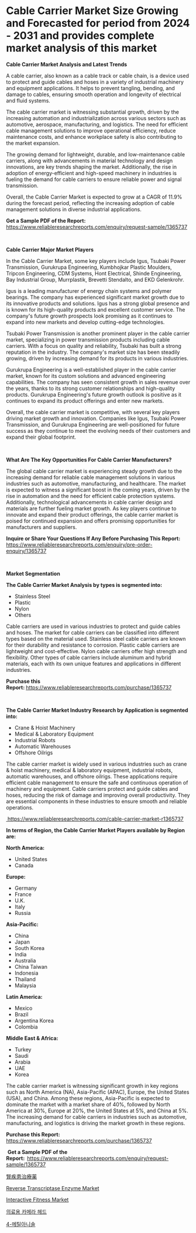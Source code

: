<p><h1>Cable Carrier Market Size Growing and Forecasted for period from 2024 - 2031 and provides complete market analysis of this market</h1></p><p><strong>Cable Carrier Market Analysis and Latest Trends</strong></p>
<p><p>A cable carrier, also known as a cable track or cable chain, is a device used to protect and guide cables and hoses in a variety of industrial machinery and equipment applications. It helps to prevent tangling, bending, and damage to cables, ensuring smooth operation and longevity of electrical and fluid systems.</p><p>The cable carrier market is witnessing substantial growth, driven by the increasing automation and industrialization across various sectors such as automotive, aerospace, manufacturing, and logistics. The need for efficient cable management solutions to improve operational efficiency, reduce maintenance costs, and enhance workplace safety is also contributing to the market expansion.</p><p>The growing demand for lightweight, durable, and low-maintenance cable carriers, along with advancements in material technology and design innovations, are key trends shaping the market. Additionally, the rise in adoption of energy-efficient and high-speed machinery in industries is fueling the demand for cable carriers to ensure reliable power and signal transmission.</p><p>Overall, the Cable Carrier Market is expected to grow at a CAGR of 11.9% during the forecast period, reflecting the increasing adoption of cable management solutions in diverse industrial applications.</p></p>
<p><strong>Get a Sample PDF of the Report:&nbsp;</strong> <a href="https://www.reliableresearchreports.com/enquiry/request-sample/1365737">https://www.reliableresearchreports.com/enquiry/request-sample/1365737</a></p>
<p>&nbsp;</p>
<p><strong>Cable Carrier Major Market Players</strong></p>
<p><p>In the Cable Carrier Market, some key players include Igus, Tsubaki Power Transmission, Gurukrupa Engineering, Kumbhojkar Plastic Moulders, Tripcon Engineering, CDM Systems, Hont Electrical, Shinde Engineering, Bay Industrial Group, Murrplastik, Brevetti Stendalto, and EKD Gelenkrohr.</p><p>Igus is a leading manufacturer of energy chain systems and polymer bearings. The company has experienced significant market growth due to its innovative products and solutions. Igus has a strong global presence and is known for its high-quality products and excellent customer service. The company's future growth prospects look promising as it continues to expand into new markets and develop cutting-edge technologies.</p><p>Tsubaki Power Transmission is another prominent player in the cable carrier market, specializing in power transmission products including cable carriers. With a focus on quality and reliability, Tsubaki has built a strong reputation in the industry. The company's market size has been steadily growing, driven by increasing demand for its products in various industries.</p><p>Gurukrupa Engineering is a well-established player in the cable carrier market, known for its custom solutions and advanced engineering capabilities. The company has seen consistent growth in sales revenue over the years, thanks to its strong customer relationships and high-quality products. Gurukrupa Engineering's future growth outlook is positive as it continues to expand its product offerings and enter new markets.</p><p>Overall, the cable carrier market is competitive, with several key players driving market growth and innovation. Companies like Igus, Tsubaki Power Transmission, and Gurukrupa Engineering are well-positioned for future success as they continue to meet the evolving needs of their customers and expand their global footprint.</p></p>
<p>&nbsp;</p>
<p><strong>What Are The Key Opportunities For Cable Carrier Manufacturers?</strong></p>
<p><p>The global cable carrier market is experiencing steady growth due to the increasing demand for reliable cable management solutions in various industries such as automotive, manufacturing, and healthcare. The market is expected to witness a significant boost in the coming years, driven by the rise in automation and the need for efficient cable protection systems. Additionally, technological advancements in cable carrier design and materials are further fueling market growth. As key players continue to innovate and expand their product offerings, the cable carrier market is poised for continued expansion and offers promising opportunities for manufacturers and suppliers.</p></p>
<p><strong>Inquire or Share Your Questions If Any Before Purchasing This Report:</strong> <a href="https://www.reliableresearchreports.com/enquiry/pre-order-enquiry/1365737">https://www.reliableresearchreports.com/enquiry/pre-order-enquiry/1365737</a></p>
<p>&nbsp;</p>
<p><strong>Market Segmentation</strong></p>
<p><strong>The Cable Carrier Market Analysis by types is segmented into:</strong></p>
<p><ul><li>Stainless Steel</li><li>Plastic</li><li>Nylon</li><li>Others</li></ul></p>
<p><p>Cable carriers are used in various industries to protect and guide cables and hoses. The market for cable carriers can be classified into different types based on the material used. Stainless steel cable carriers are known for their durability and resistance to corrosion. Plastic cable carriers are lightweight and cost-effective. Nylon cable carriers offer high strength and flexibility. Other types of cable carriers include aluminum and hybrid materials, each with its own unique features and applications in different industries.</p></p>
<p><strong>Purchase this Report:&nbsp;</strong><a href="https://www.reliableresearchreports.com/purchase/1365737">https://www.reliableresearchreports.com/purchase/1365737</a></p>
<p>&nbsp;</p>
<p><strong>The Cable Carrier Market Industry Research by Application is segmented into:</strong></p>
<p><ul><li>Crane & Hoist Machinery</li><li>Medical & Laboratory Equipment</li><li>Industrial Robots</li><li>Automatic Warehouses</li><li>Offshore Oilrigs</li></ul></p>
<p><p>The cable carrier market is widely used in various industries such as crane & hoist machinery, medical & laboratory equipment, industrial robots, automatic warehouses, and offshore oilrigs. These applications require efficient cable management to ensure the safe and continuous operation of machinery and equipment. Cable carriers protect and guide cables and hoses, reducing the risk of damage and improving overall productivity. They are essential components in these industries to ensure smooth and reliable operations.</p></p>
<p><a href="https://www.reliableresearchreports.com/cable-carrier-market-r1365737">&nbsp;https://www.reliableresearchreports.com/cable-carrier-market-r1365737</a></p>
<p><strong>In terms of Region, the Cable Carrier Market Players available by Region are:</strong></p>
<p>
    <p> <strong> North America: </strong>
        <ul>
            <li>United States</li>
            <li>Canada</li>
        </ul>
        </p> 
    <p> <strong> Europe: </strong>
        <ul>
            <li>Germany</li>
            <li>France</li>
            <li>U.K.</li>
            <li>Italy</li>
            <li>Russia</li>
        </ul>
        </p> 
    <p> <strong> Asia-Pacific: </strong>
        <ul>
            <li>China</li>
            <li>Japan</li>
            <li>South Korea</li>
            <li>India</li>
            <li>Australia</li>
            <li>China Taiwan</li>
            <li>Indonesia</li>
            <li>Thailand</li>
            <li>Malaysia</li>
        </ul>
        </p> 
    <p> <strong> Latin America: </strong>
        <ul>
            <li>Mexico</li>
            <li>Brazil</li>
            <li>Argentina Korea</li>
            <li>Colombia</li>
        </ul>
        </p> 
    <p> <strong> Middle East & Africa: </strong>
        <ul>
            <li>Turkey</li>
            <li>Saudi</li>
            <li>Arabia</li>
            <li>UAE</li>
            <li>Korea</li>
        </ul>
    </p>
    </p>
<p><p>The cable carrier market is witnessing significant growth in key regions such as North America (NA), Asia-Pacific (APAC), Europe, the United States (USA), and China. Among these regions, Asia-Pacific is expected to dominate the market with a market share of 40%, followed by North America at 30%, Europe at 20%, the United States at 5%, and China at 5%. The increasing demand for cable carriers in industries such as automotive, manufacturing, and logistics is driving the market growth in these regions.</p></p>
<p><strong>Purchase this Report: </strong><a href="https://www.reliableresearchreports.com/purchase/1365737">https://www.reliableresearchreports.com/purchase/1365737</a></p>
<p>&nbsp;<strong>Get a Sample PDF of the Report:&nbsp;&nbsp;</strong><a href="https://www.reliableresearchreports.com/enquiry/request-sample/1365737">https://www.reliableresearchreports.com/enquiry/request-sample/1365737</a></p>
<p><strong></strong></p>
<p><p><a href="https://medium.com/@munroco657/%E8%85%8E%E8%87%93%E7%96%BE%E6%82%A3%E8%96%AC%E5%B8%82%E5%A0%B4-2031%E5%B9%B4%E3%81%BE%E3%81%A7%E3%81%AE%E6%88%90%E5%8A%9F%E3%81%99%E3%82%8B%E3%83%93%E3%82%B8%E3%83%8D%E3%82%B9%E6%88%A6%E7%95%A5%E3%81%AE%E9%8D%B5%E3%82%92%E4%BA%88%E6%B8%AC-4febc65f5f84">腎疾患治療薬</a></p><p><a href="https://www.linkedin.com/pulse/reverse-transcriptase-enzyme-market-share-evolution-growth-ozqvc?trackingId=5l8g4xTZfLUbsP%2BhCRHkng%3D%3D">Reverse Transcriptase Enzyme Market</a></p><p><a href="https://www.linkedin.com/pulse/interactive-fitness-market-analysis-sze-forecasted-period-from-olckc?trackingId=uRGFu%2BTJ3V054dezORIcfw%3D%3D">Interactive Fitness Market</a></p><p><a href="https://medium.com/@edaunhshhs/%EC%9D%98%EB%A3%8C%EC%9A%A9-%EC%B9%B4%EB%A9%94%EB%9D%BC-%ED%97%A4%EB%93%9C-%EC%8B%9C%EC%9E%A5-%EC%A1%B0%EC%82%AC-%EB%B3%B4%EA%B3%A0%EC%84%9C-2024%EB%85%84%EB%B6%80%ED%84%B0-2031%EB%85%84%EA%B9%8C%EC%A7%80%EC%9D%98-%EC%97%AD%EC%82%AC%EC%99%80-%EC%98%88%EC%B8%A1-47dd9ec4f9f5">의료용 카메라 헤드</a></p><p><a href="https://medium.com/@achimcoteanu1/4-%EB%A9%94%ED%8B%B8%EC%95%84%EB%8B%88%EC%A1%B8-%EC%8B%9C%EC%9E%A5-%EA%B7%9C%EB%AA%A8%EB%8A%94-%EC%84%B8%EA%B3%84-%EC%82%B0%EC%97%85%EC%97%90%EC%84%9C-%EC%B5%9C%EA%B3%A0%EC%9D%98-%EB%A7%88%EC%BC%80%ED%8C%85-%EC%B1%84%EB%84%90%EC%9D%84-%EB%B3%B4%EC%97%AC%EC%A4%8D%EB%8B%88%EB%8B%A4-5630eed48e79">4-메틸아니솔</a></p></p>